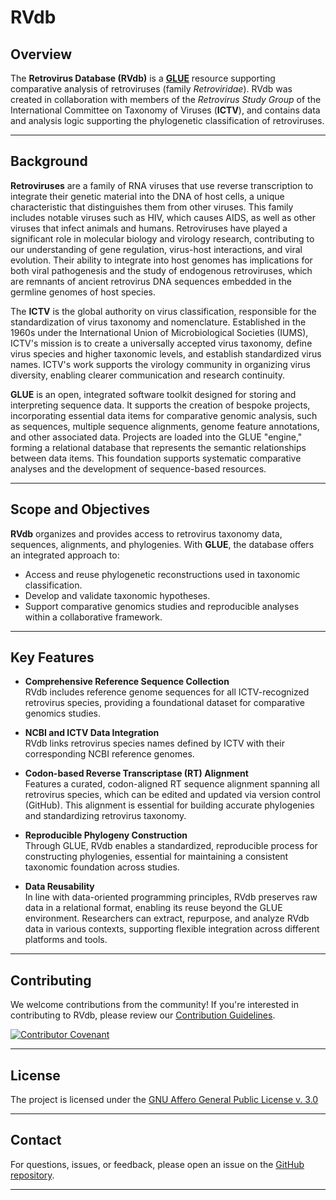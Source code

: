 RVdb
====

## Overview

The **Retrovirus Database (RVdb)** is a **[GLUE](https://github.com/giffordlabcvr/gluetools/wiki)** resource supporting comparative analysis of retroviruses (family *Retroviridae*). RVdb was created in collaboration with members of the *Retrovirus Study Group* of the International Committee on Taxonomy of Viruses (**ICTV**), and contains data and analysis logic supporting the phylogenetic classification of retroviruses.

* * * * *

## Background

**Retroviruses** are a family of RNA viruses that use reverse transcription to integrate their genetic material into the DNA of host cells, a unique characteristic that distinguishes them from other viruses. This family includes notable viruses such as HIV, which causes AIDS, as well as other viruses that infect animals and humans. Retroviruses have played a significant role in molecular biology and virology research, contributing to our understanding of gene regulation, virus-host interactions, and viral evolution. Their ability to integrate into host genomes has implications for both viral pathogenesis and the study of endogenous retroviruses, which are remnants of ancient retrovirus DNA sequences embedded in the germline genomes of host species.

The **ICTV** is the global authority on virus classification, responsible for the standardization of virus taxonomy and nomenclature. Established in the 1960s under the International Union of Microbiological Societies (IUMS), ICTV's mission is to create a universally accepted virus taxonomy, define virus species and higher taxonomic levels, and establish standardized virus names. ICTV's work supports the virology community in organizing virus diversity, enabling clearer communication and research continuity.

**GLUE** is an open, integrated software toolkit designed for storing and interpreting sequence data. It supports the creation of bespoke projects, incorporating essential data items for comparative genomic analysis, such as sequences, multiple sequence alignments, genome feature annotations, and other associated data. Projects are loaded into the GLUE "engine," forming a relational database that represents the semantic relationships between data items. This foundation supports systematic comparative analyses and the development of sequence-based resources.

* * * * *

## Scope and Objectives

**RVdb** organizes and provides access to retrovirus taxonomy data, sequences, alignments, and phylogenies. With **GLUE**, the database offers an integrated approach to:

-   Access and reuse phylogenetic reconstructions used in taxonomic classification.
-   Develop and validate taxonomic hypotheses.
-   Support comparative genomics studies and reproducible analyses within a collaborative framework.

* * * * *

## Key Features

-   **Comprehensive Reference Sequence Collection**\
    RVdb includes reference genome sequences for all ICTV-recognized retrovirus species, providing a foundational dataset for comparative genomics studies.
-   **NCBI and ICTV Data Integration**\
    RVdb links retrovirus species names defined by ICTV with their corresponding NCBI reference genomes.
-   **Codon-based Reverse Transcriptase (RT) Alignment**\
    Features a curated, codon-aligned RT sequence alignment spanning all retrovirus species, which can be edited and updated via version control (GitHub). This alignment is essential for building accurate phylogenies and standardizing retrovirus taxonomy.

-   **Reproducible Phylogeny Construction**\
    Through GLUE, RVdb enables a standardized, reproducible process for constructing phylogenies, essential for maintaining a consistent taxonomic foundation across studies.

-   **Data Reusability**\
    In line with data-oriented programming principles, RVdb preserves raw data in a relational format, enabling its reuse beyond the GLUE environment. Researchers can extract, repurpose, and analyze RVdb data in various contexts, supporting flexible integration across different platforms and tools.

* * * * *

## Contributing

We welcome contributions from the community! If you're interested in contributing to RVdb, please review our [Contribution Guidelines](./md/CONTRIBUTING.md).

[![Contributor Covenant](https://img.shields.io/badge/Contributor%20Covenant-2.1-4baaaa.svg)](./md/code_of_conduct.md)

* * * * *

## License

The project is licensed under the [GNU Affero General Public License v. 3.0](https://www.gnu.org/licenses/agpl-3.0.en.html)

* * * * *

## Contact

For questions, issues, or feedback, please open an issue on the [GitHub repository](https://github.com/giffordlabcvr/RVdb/issues).

* * * * *
